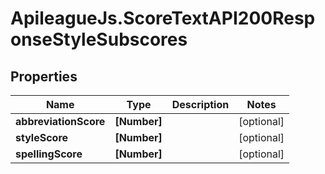 # ApileagueJs.ScoreTextAPI200ResponseStyleSubscores

## Properties

Name | Type | Description | Notes
------------ | ------------- | ------------- | -------------
**abbreviationScore** | **[Number]** |  | [optional] 
**styleScore** | **[Number]** |  | [optional] 
**spellingScore** | **[Number]** |  | [optional] 


